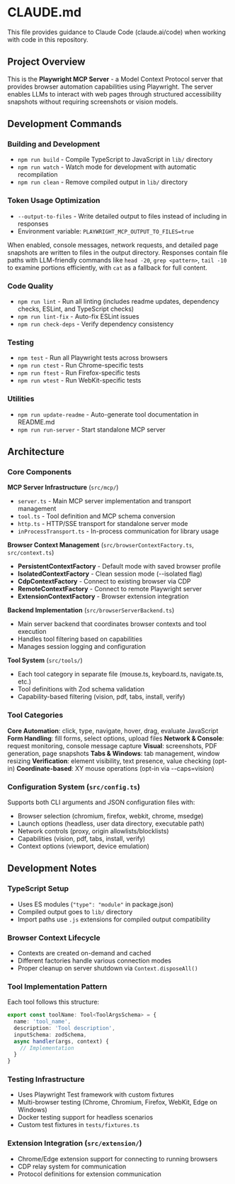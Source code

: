 # CLAUDE.md

This file provides guidance to Claude Code (claude.ai/code) when working with code in this repository.

## Project Overview

This is the **Playwright MCP Server** - a Model Context Protocol server that provides browser automation capabilities using Playwright. The server enables LLMs to interact with web pages through structured accessibility snapshots without requiring screenshots or vision models.

## Development Commands

### Building and Development
- `npm run build` - Compile TypeScript to JavaScript in `lib/` directory
- `npm run watch` - Watch mode for development with automatic recompilation
- `npm run clean` - Remove compiled output in `lib/` directory

### Token Usage Optimization
- `--output-to-files` - Write detailed output to files instead of including in responses
- Environment variable: `PLAYWRIGHT_MCP_OUTPUT_TO_FILES=true`

When enabled, console messages, network requests, and detailed page snapshots are written to files in the output directory. Responses contain file paths with LLM-friendly commands like `head -20`, `grep <pattern>`, `tail -10` to examine portions efficiently, with `cat` as a fallback for full content.

### Code Quality
- `npm run lint` - Run all linting (includes readme updates, dependency checks, ESLint, and TypeScript checks)
- `npm run lint-fix` - Auto-fix ESLint issues
- `npm run check-deps` - Verify dependency consistency

### Testing
- `npm test` - Run all Playwright tests across browsers
- `npm run ctest` - Run Chrome-specific tests 
- `npm run ftest` - Run Firefox-specific tests
- `npm run wtest` - Run WebKit-specific tests

### Utilities
- `npm run update-readme` - Auto-generate tool documentation in README.md
- `npm run run-server` - Start standalone MCP server

## Architecture

### Core Components

**MCP Server Infrastructure** (`src/mcp/`)
- `server.ts` - Main MCP server implementation and transport management
- `tool.ts` - Tool definition and MCP schema conversion
- `http.ts` - HTTP/SSE transport for standalone server mode
- `inProcessTransport.ts` - In-process communication for library usage

**Browser Context Management** (`src/browserContextFactory.ts`, `src/context.ts`)
- **PersistentContextFactory** - Default mode with saved browser profile
- **IsolatedContextFactory** - Clean session mode (--isolated flag)
- **CdpContextFactory** - Connect to existing browser via CDP
- **RemoteContextFactory** - Connect to remote Playwright server
- **ExtensionContextFactory** - Browser extension integration

**Backend Implementation** (`src/browserServerBackend.ts`)
- Main server backend that coordinates browser contexts and tool execution
- Handles tool filtering based on capabilities
- Manages session logging and configuration

**Tool System** (`src/tools/`)
- Each tool category in separate file (mouse.ts, keyboard.ts, navigate.ts, etc.)
- Tool definitions with Zod schema validation
- Capability-based filtering (vision, pdf, tabs, install, verify)

### Tool Categories

**Core Automation**: click, type, navigate, hover, drag, evaluate JavaScript
**Form Handling**: fill forms, select options, upload files
**Network & Console**: request monitoring, console message capture
**Visual**: screenshots, PDF generation, page snapshots
**Tabs & Windows**: tab management, window resizing
**Verification**: element visibility, text presence, value checking (opt-in)
**Coordinate-based**: XY mouse operations (opt-in via --caps=vision)

### Configuration System (`src/config.ts`)

Supports both CLI arguments and JSON configuration files with:
- Browser selection (chromium, firefox, webkit, chrome, msedge)
- Launch options (headless, user data directory, executable path)  
- Network controls (proxy, origin allowlists/blocklists)
- Capabilities (vision, pdf, tabs, install, verify)
- Context options (viewport, device emulation)

## Development Notes

### TypeScript Setup
- Uses ES modules (`"type": "module"` in package.json)
- Compiled output goes to `lib/` directory
- Import paths use `.js` extensions for compiled output compatibility

### Browser Context Lifecycle
- Contexts are created on-demand and cached
- Different factories handle various connection modes
- Proper cleanup on server shutdown via `Context.disposeAll()`

### Tool Implementation Pattern
Each tool follows this structure:
```typescript
export const toolName: Tool<ToolArgsSchema> = {
  name: 'tool_name',
  description: 'Tool description',
  inputSchema: zodSchema,
  async handler(args, context) {
    // Implementation
  }
}
```

### Testing Infrastructure
- Uses Playwright Test framework with custom fixtures
- Multi-browser testing (Chrome, Chromium, Firefox, WebKit, Edge on Windows)
- Docker testing support for headless scenarios
- Custom test fixtures in `tests/fixtures.ts`

### Extension Integration (`src/extension/`)
- Chrome/Edge extension support for connecting to running browsers
- CDP relay system for communication
- Protocol definitions for extension communication